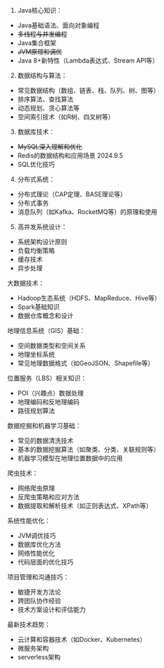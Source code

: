 1. Java核心知识：

- Java基础语法、面向对象编程
- ~~多线程与并发编程~~
- Java集合框架
- ~~JVM原理和调优~~
- Java 8+新特性（Lambda表达式、Stream API等）

2. 数据结构与算法：

- 常见数据结构（数组、链表、栈、队列、树、图等）
- 排序算法、查找算法
- 动态规划、贪心算法等
- 空间索引技术（如R树、四叉树等）

3. 数据库技术：

- ~~MySQL深入理解和优化~~
- Redis的数据结构和应用场景    2024.9.5
- SQL优化技巧

4. 分布式系统：

- 分布式理论（CAP定理、BASE理论等）
- 分布式事务
- 消息队列（如Kafka、RocketMQ等）的原理和使用

5. 高并发系统设计：

- 系统架构设计原则
- 负载均衡策略
- 缓存技术
- 异步处理

大数据技术：

- Hadoop生态系统（HDFS、MapReduce、Hive等）
- Spark基础知识
- 数据仓库概念和设计

地理信息系统（GIS）基础：

- 空间数据类型和空间关系
- 地理坐标系统
- 常见地理数据格式（如GeoJSON、Shapefile等）

位置服务（LBS）相关知识：

- POI（兴趣点）数据处理
- 地理编码和反地理编码
- 路径规划算法

数据挖掘和机器学习基础：

- 常见的数据清洗技术
- 基本的数据挖掘算法（如聚类、分类、关联规则等）
- 机器学习模型在地理位置数据中的应用

爬虫技术：

- 网络爬虫原理
- 反爬虫策略和应对方法
- 数据提取和解析技术（如正则表达式、XPath等）

系统性能优化：

- JVM调优技巧
- 数据库优化方法
- 网络性能优化
- 代码层面的优化技巧

项目管理和沟通技巧：

- 敏捷开发方法论
- 跨团队协作经验
- 技术方案设计和评估能力

最新技术趋势：

- 云计算和容器技术（如Docker、Kubernetes）
- 微服务架构
- serverless架构